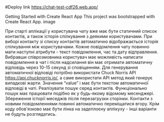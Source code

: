 #Deploy link https://chat-test-cdf26.web.app/

Getting Started with Create React App
This project was bootstrapped with Create React App. image

При старті аплікації у користувача чату вже має бути статичний список контактів, а також історія спілкування з деякими користувачами. При виборі контакту зі списку контактів автоматично відображається історія спілкування між користувачами. Кожне повідомлення чату повинно мати наступні атрибути - текст повідомлення, час та дату відправлення. Вибравши співрозмовника користувач має можливість написати повідомлення в чат і після надсилання він має отримати автоматичну відповідь через 10-15 секунд зі сповіщенням. Для генерування автоматичної відповіді потрібно використати Chuck Norris API https://api.chucknorris.io/, а саме використати API метод який генерує випадкові жарти. Значення “value” і має бути текстом автоматичної відповіді в чаті. Реалізувати пошук серед контактів. Функціонально пошук має працювати подібно як у будь-якому відомому месенджері. Збереження історії меседжів після перезагрузки сторінки. Контакти з новими повідомленнями повинні автоматично переміщатися вгору. Крім коду обов'язково має бути лінка на задеплоєну аплікуху - інші варіанти не будуть розглядатись.
